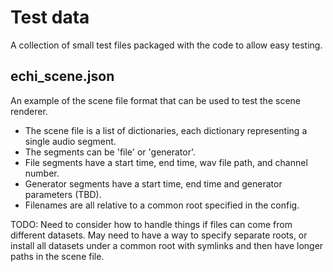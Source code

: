 # Test data

A collection of small test files packaged with the code to allow easy testing.

## echi_scene.json

An example of the scene file format that can be used to test the scene renderer.

- The scene file is a list of dictionaries, each dictionary representing a single audio
segment.
- The segments can be 'file' or 'generator'.
- File segments have a start time, end time, wav file path, and channel number.
- Generator segments have a start time, end time and generator parameters (TBD).
- Filenames are all relative to a common root specified in the config.

TODO: Need to consider how to handle things if files can come from different datasets.
May need to have a way to specify separate roots, or install all datasets under a
common root with symlinks and then have longer paths in the scene file.

